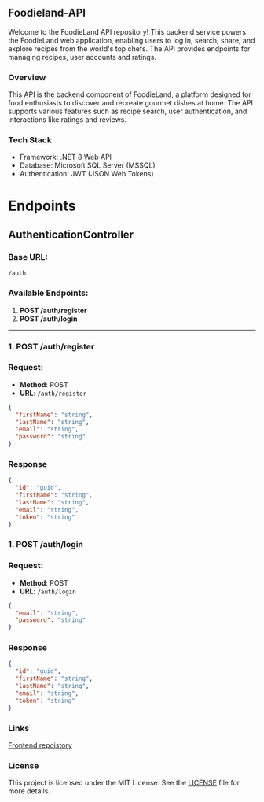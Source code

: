 ## Foodieland-API
Welcome to the FoodieLand API repository! This backend service powers the FoodieLand web application, enabling users to log in, search, share, and explore recipes from the world's top chefs. The API provides endpoints for managing recipes, user accounts and ratings.

### Overview
This API is the backend component of FoodieLand, a platform designed for food enthusiasts to discover and recreate gourmet dishes at home. The API supports various features such as recipe search, user authentication, and interactions like ratings and reviews.

### Tech Stack
- Framework: .NET 8 Web API
- Database: Microsoft SQL Server (MSSQL)
- Authentication: JWT (JSON Web Tokens)

# Endpoints

## **AuthenticationController**

### Base URL:
`/auth`

### Available Endpoints:

1. **POST /auth/register**
2. **POST /auth/login**

---

### 1. POST /auth/register

### Request:
- **Method**: POST
- **URL**: `/auth/register`

```json
{
  "firstName": "string",
  "lastName": "string",
  "email": "string",
  "password": "string"
}
```

### Response
```json
{
  "id": "guid",
  "firstName": "string",
  "lastName": "string",
  "email": "string",
  "token": "string"
}
```

### 1. POST /auth/login

### Request:
- **Method**: POST
- **URL**: `/auth/login`

```json
{
  "email": "string",
  "password": "string"
}
```

### Response
```json
{
  "id": "guid",
  "firstName": "string",
  "lastName": "string",
  "email": "string",
  "token": "string"
}
```

### Links
[Frontend repoistory](https://github.com/skmkqw/Foodieland) 

### License
This project is licensed under the MIT License. See the [LICENSE](LICENSE) file for more details.
